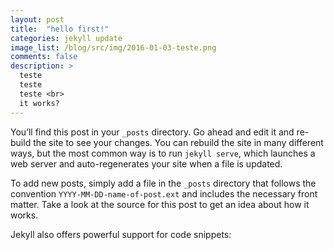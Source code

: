 ```yaml
---
layout: post
title:  "hello first!"
categories: jekyll update
image_list: /blog/src/img/2016-01-03-teste.png
comments: false
description: >
  teste
  teste
  teste <br>
  it works?
---
```


You’ll find this post in your `_posts` directory. Go ahead and edit it and re-build the site to see your changes. You can rebuild the site in many different ways, but the most common way is to run `jekyll serve`, which launches a web server and auto-regenerates your site when a file is updated.

To add new posts, simply add a file in the `_posts` directory that follows the convention `YYYY-MM-DD-name-of-post.ext` and includes the necessary front matter. Take a look at the source for this post to get an idea about how it works.

Jekyll also offers powerful support for code snippets: